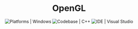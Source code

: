 <p align="center">
  <a>
    <h1 align="center">OpenGL</h1>
  </a>
</p>

<p align="center">
  <a aria-label="Platforms">
    <img alt="Platforms | Windows" src="https://img.shields.io/badge/Platforms%20%7C%20Windows-333333?style=for-the-badge&logo=Windows">
  </a>
 <a aria-label="Codebase">
    <img alt="Codebase | C++" src="https://img.shields.io/badge/-Codebase%20%7C%20CPP-333333?style=for-the-badge&logo=cplusplus">
  </a>
  <a aria-label="IDE">
    <img alt="IDE | Visual Studio" src="https://img.shields.io/badge/-IDE%20%7C%20VS-333333?style=for-the-badge&logo=Visual-Studio">
  </a>
</p>
